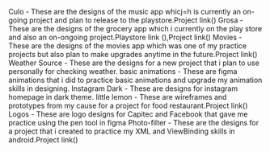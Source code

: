Culo - These are the designs of the music app whicj=h is currently an on-going project and plan to release to the playstore.Project link()
Grosa - These are the designs of the grocery app which i currently on the play store and also an on-ongoing project.Playstore link (),Project link()
Movies - These are the designs of the movies app which was one of my practice projects but also plan to make upgrades anytime in the future.Project link()
Weather Source - These are the designs for a new project that i plan to use personally for checking weather.
basic animations - These are figma animations that i did to practice basic animations and upgrade my animation skills in designing.
Instagram Dark - These are designs for instagram homepage in dark theme.
little lemon - These are wireframes and prototypes from my cause for a project for food restaurant.Project link()
Logos - These are logo designs for Capitec and Facebook that gave me practice using the pen tool in figma
Photo-filter - These are the designs for a project that i created to practice my XML and ViewBinding skills in android.Project link()
